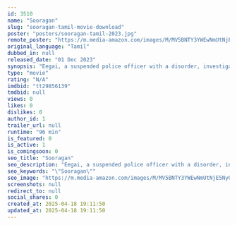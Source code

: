 ```yaml
---
id: 3510
name: "Sooragan"
slug: "sooragan-tamil-movie-download"
poster: "posters/sooragan-tamil-2023.jpg"
remote_poster: "https://m.media-amazon.com/images/M/MV5BNTY3YWEwNmUtNjE5Ny00MWE3LWI1MjEtNmNlMmNmZmY0M2Y4XkEyXkFqcGc@._V1_SX300.jpg"
original_language: "Tamil"
dubbed_in: null
released_date: "01 Dec 2023"
synopsis: "Eegai, a suspended police officer with a disorder, investigates Dhivya's death. In pursuit for justice, he discovers a criminal network involving VIPs."
type: "movie"
rating: "N/A"
imdbid: "tt29856139"
tmdbid: null
views: 0
likes: 0
dislikes: 0
author_id: 1
trailer_url: null
runtime: "96 min"
is_featured: 0
is_active: 1
is_comingsoon: 0
seo_title: "Sooragan"
seo_description: "Eegai, a suspended police officer with a disorder, investigates Dhivya's death. In pursuit for justice, he discovers a criminal network involving VIPs."
seo_keywords: "\"Sooragan\""
seo_image: "https://m.media-amazon.com/images/M/MV5BNTY3YWEwNmUtNjE5Ny00MWE3LWI1MjEtNmNlMmNmZmY0M2Y4XkEyXkFqcGc@._V1_SX300.jpg"
screenshots: null
redirect_to: null
social_shares: 0
created_at: 2025-04-18 19:11:50
updated_at: 2025-04-18 19:11:50
---
```



